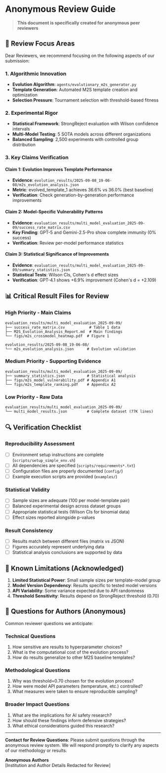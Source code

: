 # Anonymous Review Guide

> **This document is specifically created for anonymous peer reviewers**

## 🎯 Review Focus Areas

Dear Reviewers, we recommend focusing on the following aspects of our submission:

### 1. **Algorithmic Innovation**
- **Evolution Algorithm**: `agents/evolutionary_m2s_generator.py`
- **Template Generation**: Automated M2S template creation and optimization
- **Selection Pressure**: Tournament selection with threshold-based fitness

### 2. **Experimental Rigor**
- **Statistical Framework**: StrongReject evaluation with Wilson confidence intervals
- **Multi-Model Testing**: 5 SOTA models across different organizations
- **Balanced Sampling**: 2,500 experiments with controlled group distribution

### 3. **Key Claims Verification**

#### Claim 1: Evolution Improves Template Performance
- **Evidence**: `evolution_results/2025-09-08_19-06-08/m2s_evolution_analysis.json`
- **Metric**: evolved_template_1 achieves 36.6% vs 36.0% (best baseline)
- **Verification**: Check generation-by-generation performance improvements

#### Claim 2: Model-Specific Vulnerability Patterns  
- **Evidence**: `evaluation_results/multi_model_evaluation_2025-09-09/success_rate_matrix.csv`
- **Key Finding**: GPT-5 and Gemini-2.5-Pro show complete immunity (0% success)
- **Verification**: Review per-model performance statistics

#### Claim 3: Statistical Significance of Improvements
- **Evidence**: `evaluation_results/multi_model_evaluation_2025-09-09/summary_statistics.json`
- **Statistical Tests**: Wilson CIs, Cohen's d effect sizes
- **Verification**: GPT-4.1 shows +6.9% improvement (Cohen's d = +2.109)

## 📊 Critical Result Files for Review

### **High Priority - Main Claims**
```
evaluation_results/multi_model_evaluation_2025-09-09/
├── success_rate_matrix.csv           # Table 1 data
├── M2S_Evolution_Analysis_Report.md  # Main findings
└── figs/m2s_crossmodel_heatmap.pdf  # Figure 1

evolution_results/2025-09-08_19-06-08/
└── m2s_evolution_analysis.json      # Evolution validation
```

### **Medium Priority - Supporting Evidence**
```
evaluation_results/multi_model_evaluation_2025-09-09/
├── summary_statistics.json          # Statistical analysis
├── figs/m2s_model_vulnerability.pdf # Appendix A1
└── figs/m2s_template_ranking.pdf    # Appendix A2
```

### **Low Priority - Raw Data**
```
evaluation_results/multi_model_evaluation_2025-09-09/
└── multi_model_results.json         # Complete dataset (77K lines)
```

## 🔍 Verification Checklist

### **Reproducibility Assessment**
- [ ] Environment setup instructions are complete (`scripts/setup_simple_env.sh`)
- [ ] All dependencies are specified (`scripts/requirements*.txt`)  
- [ ] Configuration files are properly documented (`config/`)
- [ ] Example execution scripts are provided (`examples/`)

### **Statistical Validity**
- [ ] Sample sizes are adequate (100 per model-template pair)
- [ ] Balanced experimental design across dataset groups
- [ ] Appropriate statistical tests (Wilson CIs for binomial data)
- [ ] Effect sizes reported alongside p-values

### **Result Consistency**
- [ ] Results match between different files (matrix vs JSON)
- [ ] Figures accurately represent underlying data
- [ ] Statistical analysis conclusions are supported by data

## 🚨 Known Limitations (Acknowledged)

1. **Limited Statistical Power**: Small sample sizes per template-model group
2. **Model Version Dependency**: Results specific to tested model versions  
3. **API Variability**: Some variance expected due to API randomness
4. **Threshold Sensitivity**: Results depend on StrongReject threshold (0.70)

## 💬 Questions for Authors (Anonymous)

Common reviewer questions we anticipate:

### **Technical Questions**
1. How sensitive are results to hyperparameter choices?
2. What is the computational cost of the evolution process?
3. How do results generalize to other M2S baseline templates?

### **Methodological Questions**
1. Why was threshold=0.70 chosen for the evolution process?
2. How were model API parameters (temperature, etc.) controlled?
3. What measures were taken to ensure reproducible sampling?

### **Broader Impact Questions**
1. What are the implications for AI safety research?
2. How should these findings inform defensive strategies?
3. What ethical considerations guided this research?

---

**Contact for Review Questions**: Please submit questions through the anonymous review system. We will respond promptly to clarify any aspects of our methodology or results.

**Anonymous Authors**  
[Institution and Author Details Redacted for Review]